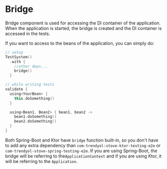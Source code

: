 # Bridge

Bridge component is used for accessing the DI container of the application. When the application is started, the bridge
is
created and the DI container is accessed in the tests.

If you want to access to the beans of the application, you can simply do:

```kotlin
// setup
TestSystem()
  .with {
    //other deps...
    bridge()
  }

// while writing tests
validate {
  using<YourBean> {
    this.doSomething()
  }

  using<Bean1, Bean2> { bean1, bean2 ->
    bean1.doSomething()
    bean2.doSomething()
  }
}
```

Both Spring-Boot and Ktor have `bridge` function built-in, so you don't have to add any extra dependency than
`com-trendyol:stove-ktor-testing-e2e` or `com-trendyol-stove-spring-testing-e2e`. If you are using Spring-Boot, the
bridge will be referring to the`ApplicationContext` and if you are using Ktor, it will be referring to the
`Application`.
